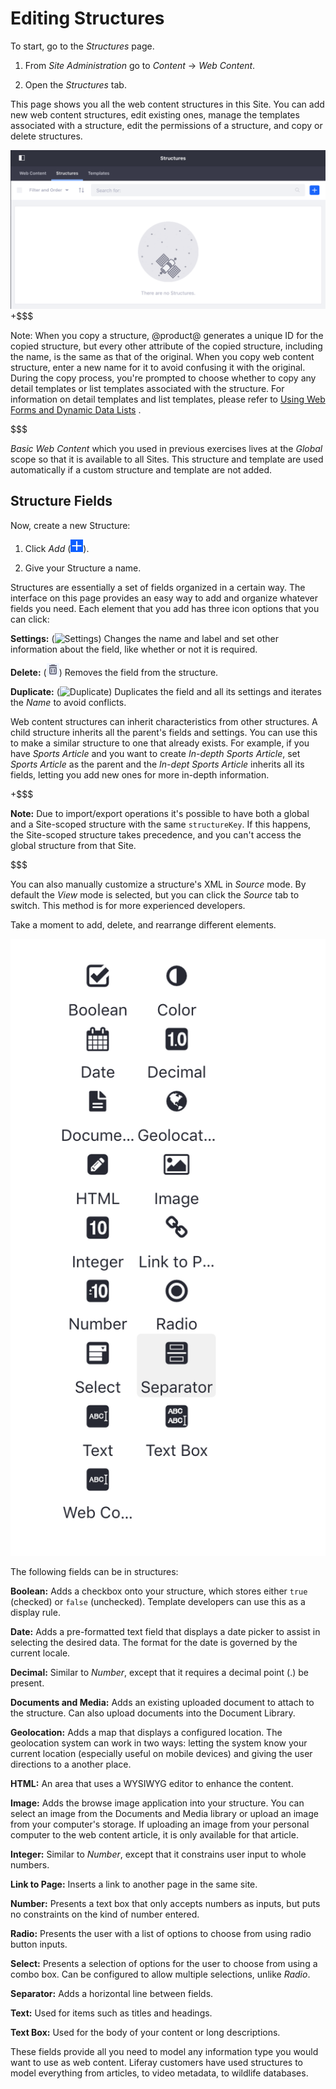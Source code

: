 # Editing Structures [](id=editing-structures)

To start, go to the *Structures* page.

1.  From *Site Administration* go to *Content* &rarr; *Web Content*.

2.  Open the *Structures* tab.

This page shows you all the web content structures in this Site. You can add
new web content structures, edit existing ones, manage the templates associated
with a structure, edit the permissions of a structure, and copy or delete
structures.

![Figure 1: Structures are not pre-installed. You have to make your own.](../../../../../images/manage-structures.png)
+$$$

Note: When you copy a structure, @product@ generates a unique ID for the copied
structure, but every other attribute of the copied structure, including the
name, is the same as that of the original. When you copy web content structure,
enter a new name for it to avoid confusing it with the original. During the
copy process, you're prompted to choose whether to copy any detail templates or
list templates associated with the structure. For information on detail
templates and list templates, please refer to 
[Using Web Forms and Dynamic Data Lists](/discover/portal/-/knowledge_base/7-1/using-web-forms-and-dynamic-data-lists)
.

$$$

*Basic Web Content* which you used in previous exercises lives at the *Global* 
scope so that it is available to all Sites. This structure and template are 
used automatically if a custom structure and template are not added.

## Structure Fields [](id=structure-fields)

Now, create a new Structure:

1.  Click *Add* (![Add Structure](../../../../../images/icon-add.png)).

2.  Give your Structure a name.

Structures are essentially a set of fields organized in a certain way. The
interface on this page provides an easy way to add and organize whatever fields
you need. Each element that you add has three icon options that you can click:

**Settings:** (![Settings](../../../../../images/icon-wrench.png)) Changes the
name and label and set other information about the field, like whether or not
it is required. 

**Delete:** (![Delete](../../../../../images/icon-trash.png)) Removes the field 
from the structure.

**Duplicate:** (![Duplicate](../../../../../images/icon-add-2.png)) Duplicates the 
field and all its settings and iterates the *Name* to avoid conflicts.

Web content structures can inherit characteristics from other structures. A 
child structure inherits all the parent's fields and settings. You can use this 
to make a similar structure to one that already exists. For example, if you 
have *Sports Article* and you want to create *In-depth Sports Article*, set 
*Sports Article* as the parent and the *In-dept Sports Article* inherits
all its fields, letting you add new ones for more in-depth information.

+$$$

**Note:** Due to import/export operations it's possible to have both a global
and a Site-scoped structure with the same `structureKey`. If this happens, the 
Site-scoped structure takes precedence, and you can't access the global
structure from that Site.

$$$

You can also manually customize a structure's XML in *Source* mode. By default 
the *View* mode is selected, but you can click the *Source* tab to switch. This 
method is for more experienced developers.

Take a moment to add, delete, and rearrange different elements.

![Figure 2: The structure editor gives you many options to customize your Web Content.](../../../../../images/web-content-structure-editor.png)

The following fields can be in structures:

**Boolean:** Adds a checkbox onto your structure, which stores either `true`
(checked) or `false` (unchecked). Template developers can use this as a display
rule.

**Date:** Adds a pre-formatted text field that displays a date picker to assist
in selecting the desired data. The format for the date is governed by the
current locale.

**Decimal:** Similar to *Number*, except that it requires a decimal point (.) be
present.

**Documents and Media:** Adds an existing uploaded document to attach to the
structure. Can also upload documents into the Document Library.

**Geolocation:** Adds a map that displays a configured location. The geolocation
system can work in two ways: letting the system know your current location
(especially useful on mobile devices) and giving the user directions to a
another place.

**HTML:** An area that uses a WYSIWYG editor to enhance the content.

**Image:** Adds the browse image application into your structure. You can
select an image from the Documents and Media library or upload an image from
your computer's storage. If uploading an image from your personal computer to
the web content article, it is only available for that article.

**Integer:** Similar to *Number*, except that it constrains user input to
whole numbers.

**Link to Page:** Inserts a link to another page in the same site.

**Number:** Presents a text box that only accepts numbers as inputs, but puts no
constraints on the kind of number entered.

**Radio:** Presents the user with a list of options to choose from using radio
button inputs.

**Select:** Presents a selection of options for the user to choose from using a
combo box. Can be configured to allow multiple selections, unlike *Radio*.

**Separator:** Adds a horizontal line between fields.

**Text:** Used for items such as titles and headings.

**Text Box:** Used for the body of your content or long descriptions.

These fields provide all you need to model any information type you would
want to use as web content. Liferay customers have used structures to model
everything from articles, to video metadata, to wildlife databases.
